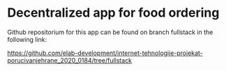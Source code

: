 # Decentralized app for food ordering

Github repositorium for this app can be found on branch fullstack in the following link:

https://github.com/elab-development/internet-tehnologije-projekat-porucivanjehrane_2020_0184/tree/fullstack

